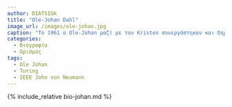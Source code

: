 ```yaml
---
author: DIATSIGK
title: "Ole-Johan Dahl"
image_url: /images/ole-johan.jpg
caption: "Το 1961 ο Ole-Johan μαζί με τον Kristen συνεργάστηκαν και δημιούργησαν τη γλώσσα Simula 1 1965 και Simula 67 1968, παρουσιάζοντας τις έννοιες της κλάσης, της υποκλάσης και της κληρονομικότητας, της εικονικής δέσμευσης των λειτουργιών και της δυναμικής δημιουργίας αντικειμένων."
categories:
  - Βιογραφία
  - Ορισμός
tags:
  - Ole Johan
  - Turing
  - IEEE John von Neumann
---
```


{% include_relative bio-johan.md %}

